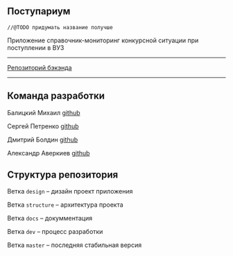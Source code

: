 ## Поступариум

```
//@TODO придумать название получше
```

Приложение справочник-мониторинг конкурсной ситуации при поступлении в ВУЗ

___

[Репозиторий бэкэнда](https://github.com/mikstime/ege)

___

## Команда разработки

Балицкий Михаил [github](https://github.com/mikstime)

Сергей Петренко [github](https://github.com/SPetrenko17)

Дмитрий Болдин [github](https://github.com/BoldinDmitry)

Александр Аверкиев [github](https://github.com/Elderly-AI)

## Структура репозитория

Ветка `design` – дизайн проект приложения

Ветка `structure` – архитектура проекта

Ветка `docs` – докумментация

Ветка `dev` – процесс разработки

Ветка `master` – последняя стабильная версия